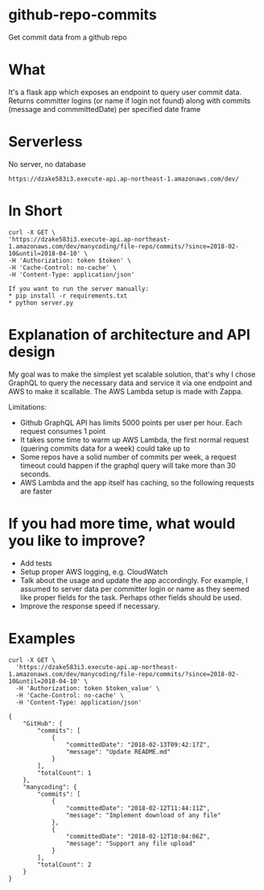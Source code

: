 # github-repo-commits
Get commit data from a github repo

# What

It's a flask app which exposes an endpoint to query user commit data.
Returns committer logins (or name if login not found) along with commits (message and commmittedDate) per specified date frame 

# Serverless

No server, no database

    https://dzake583i3.execute-api.ap-northeast-1.amazonaws.com/dev/

# In Short

    curl -X GET \
    'https://dzake583i3.execute-api.ap-northeast-1.amazonaws.com/dev/manycoding/file-repo/commits/?since=2018-02-10&until=2018-04-10' \
    -H 'Authorization: token $token' \
    -H 'Cache-Control: no-cache' \
    -H 'Content-Type: application/json'

    If you want to run the server manually:
    * pip install -r requirements.txt
    * python server.py

# Explanation of architecture and API design
My goal was to make the simplest yet scalable solution, that's why I chose GraphQL to query the necessary data and service it via one endpoint and AWS to make it scallable. The AWS Lambda setup is made with Zappa.

Limitations:
* Github GraphQL API has limits 5000 points per user per hour. Each request consumes 1 point
* It takes some time to warm up AWS Lambda, the first normal request (quering commits data for a week) could take up to 
* Some repos have a solid number of commits per week, a request timeout could happen if the graphql query will take more than 30 seconds.
* AWS Lambda and the app itself has caching, so the following requests are faster  

# If you had more time, what would you like to improve?
* Add tests
* Setup proper AWS logging, e.g. CloudWatch
* Talk about the usage and update the app accordingly. For example, I assumed to server data per committer login or name as they seemed like proper fields for the task. Perhaps other fields should be used.
* Improve the response speed if necessary.

# Examples

    curl -X GET \
      'https://dzake583i3.execute-api.ap-northeast-1.amazonaws.com/dev/manycoding/file-repo/commits/?since=2018-02-10&until=2018-04-10' \
      -H 'Authorization: token $token_value' \
      -H 'Cache-Control: no-cache' \
      -H 'Content-Type: application/json' 
  
    {
        "GitHub": {
            "commits": [
                {
                    "committedDate": "2018-02-13T09:42:17Z",
                    "message": "Update README.md"
                }
            ],
            "totalCount": 1
        },
        "manycoding": {
            "commits": [
                {
                    "committedDate": "2018-02-12T11:44:11Z",
                    "message": "Implement download of any file"
                },
                {
                    "committedDate": "2018-02-12T10:04:06Z",
                    "message": "Support any file upload"
                }
            ],
            "totalCount": 2
        }
    }
